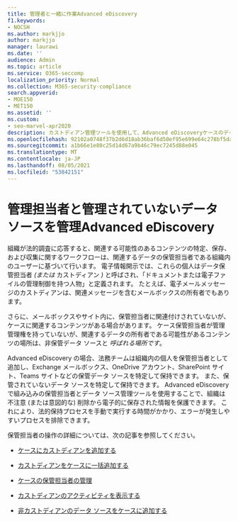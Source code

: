 ```yaml
---
title: 管理者と一緒に作業Advanced eDiscovery
f1.keywords:
- NOCSH
ms.author: markjjo
author: markjjo
manager: laurawi
ms.date: ''
audience: Admin
ms.topic: article
ms.service: O365-seccomp
localization_priority: Normal
ms.collection: M365-security-compliance
search.appverid:
- MOE150
- MET150
ms.assetid: ''
ms.custom:
- seo-marvel-apr2020
description: カストディアン管理ツールを使用して、Advanced eDiscoveryケースのデータを管理する方法について説明します。
ms.openlocfilehash: 92102a0748f37b2d6d18ab36baf6d50ef95e699e64c278bf5daf273e6c94b312
ms.sourcegitcommit: a1b66e1e80c25d14d67a9b46c79ec7245d88e045
ms.translationtype: MT
ms.contentlocale: ja-JP
ms.lasthandoff: 08/05/2021
ms.locfileid: "53842151"
---
```

# <a name="work-with-custodians-and-non-custodial-data-sources-in-advanced-ediscovery"></a>管理担当者と管理されていないデータ ソースを管理Advanced eDiscovery

組織が法的調査に応答すると、関連する可能性のあるコンテンツの特定、保存、および収集に関するワークフローは、関連するデータの保管担当者である組織内のユーザーに基づいて行います。 電子情報開示では、これらの個人はデータ保管担当者 *(または* カストディアン *)* と呼ばされ、「ドキュメントまたは電子ファイルの管理制御を持つ人物」と定義されます。 たとえば、電子メールメッセージのカストディアンは、関連メッセージを含むメールボックスの所有者でもあります。

さらに、メールボックスやサイト内に、保管担当者に関連付けされていないが、ケースに関連するコンテンツがある場合があります。 ケース保管担当者が管理管理権を持っていないが、関連するデータの所有者である可能性があるコンテンツの場所は、非保管データ ソースと *呼ばれる場所です*。

Advanced eDiscovery の場合、法務チームは組織内の個人を保管担当者として追加し、Exchange メールボックス、OneDrive アカウント、SharePoint サイト、Teams サイトなどの保管データ ソースを特定して保持できます。 また、保管されていないデータ ソースを特定して保持できます。 Advanced eDiscovery で組み込みの保管担当者とデータ ソース管理ツールを使用することで、組織は不注意 (または意図的な) 削除から電子的に保存された情報を保護できます。 これにより、法的保持プロセスを手動で実行する時間がかかり、エラーが発生しやすいプロセスを排除できます。

保管担当者の操作の詳細については、次の記事を参照してください。

- [ケースにカストディアンを追加する](add-custodians-to-case.md)

- [カストディアンをケースに一括追加する](bulk-add-custodians.md)

- [ケースの保管担当者の管理](manage-new-custodians.md)

- [カストディアンのアクティビティを表示する](view-custodian-activity.md)

- [非カストディアンのデータ ソースをケースに追加する](non-custodial-data-sources.md)
